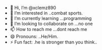 - 👋 Hi, I’m @xclemz890
- 👀 I’m interested in ..combat sports.
- 🌱 I’m currently learning ...programming
- 💞️ I’m looking to collaborate on ...no one
- 📫 How to reach me ...dont reach me
- 😄 Pronouns: ..He/Him.
- ⚡ Fun fact: .he is stronger than you think..

<!---
xclemz890/xclemz890 is a ✨ special ✨ repository because its `README.md` (this file) appears on your GitHub profile.
You can click the Preview link to take a look at your changes.
--->
